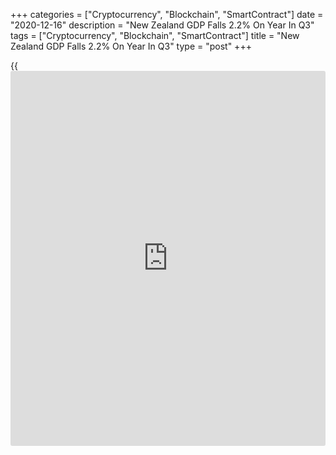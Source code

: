 +++
categories = ["Cryptocurrency", "Blockchain", "SmartContract"]
date = "2020-12-16"
description = "New Zealand GDP Falls 2.2% On Year In Q3"
tags = ["Cryptocurrency", "Blockchain", "SmartContract"]
title = "New Zealand GDP Falls 2.2% On Year In Q3"
type = "post"
+++

{{<iframe id="large-banner" src="https://www.bounty.group/#slide=15.0" width="100%" height="600" scrolling="no" style="border: 0px solid rgb(216, 221, 230); border-radius: 3px;">}}

New Zealand's gross domestic product dropped 2.2 percent on year in the
third quarter of 2020, Statistics New Zealand said on Thursday.

That missed expectations for a decline of 1.3 percent following the 12.4
percent annual drop in the three months prior.

On a quarterly basis, GDP surged a record 14.0 percent - exceeding
expectations for an increase of 13.5 percent after tumbling 12.2 percent
in the previous three months.

The service industries rose 11.1 percent on quarter, while goods-
producing industries surged 26.0 percent and primary industries were up
4.6 percent.

GDP per capita rose 13.8 percent, while real gross national disposable
income was up 13.9 percent

Expenditure on gross domestic product increased 15.6 percent in the
September 2020 quarter. Driving this was household consumption
expenditure and gross fixed capital formation, up 14.8 and 27.1 percent,
respectively.

Household spending increased 14.8 percent in the September 2020 quarter,
with increases across all expenditure categories, however it was down
1.4 percent for the year to September 2020. Spending on durables, non-
durables, and services was up significantly over the quarter. All
classes within the durable goods category increased this quarter, led by
new and used vehicles, and audio-visual equipment.

Spending within services was driven by a number of classes, with
significant increases seen in restaurants and ready-to-eat meals, and
domestic air passenger services, both of which had seen significant
declines in the June 2020 quarter. For the year ended September 2020,
spending on services was down 3.3 percent, but spending on durables and
non-durables was up 0.1 and 1.0 percent respectively.

Imports of goods and services recorded an increase of 10.6 percent in
the September 2020 quarter, driven by a 16.2 percent increase in imports
of goods. This was due to increased demand for intermediate goods such
as primary fuels and lubricants. Imports of capital goods and
consumption goods also increased, primarily led by increases in
machinery and plant, and durable goods respectively.

Exports of goods and services increased 4.9 percent, driven by an
increase of 6.4 percent to goods exports. Contributors to the increase
included metal products, machinery and equipment; agriculture and
fishing primary products; meat products; and forestry primary products.

Expenditure on gross fixed capital formation increased 27.1 percent over
the quarter, with all components showing increases. The main contributor
to growth was residential building, up 42.0 percent. However, on an
annual basis, residential building was down 4.9 percent over the year to
September 2020. Annual growth in gross fixed capital formation for the
year to September 2020 was down 6.2 percent.

For comments and feedback [contact](https://www.playgroundfx.com/contact/): editorial@rtt[news](https://www.letsplayfx.com/blog/forex-news-website/).com

[Economic News][1]

 **What parts of the world are seeing the best (and worst) economic
performances lately? Click[here][2] to check out our [Econ Scorecard][2]
and find out! See up-to-the-moment [ranking](https://www.playgroundfx.com/blog/crypto-exchange-ranking/)s for the best and worst
performers in [GDP][3], [unemployment rate][4], [inflation][5] and much
more.**

   1. www.rtt[news](https://www.letsplayfx.com/blog/forex-news-website/).com/Content/EconomicNews.aspx
   2. www.rtt[news](https://www.letsplayfx.com/blog/forex-news-website/).com/economic-scorecard/world-rank/unemployment-rate/highest-performance.aspx
   3. www.rtt[news](https://www.letsplayfx.com/blog/forex-news-website/).com/economic-scorecard/world-rank/GDP/highest-performance.aspx
   4. www.rtt[news](https://www.letsplayfx.com/blog/forex-news-website/).com/economic-scorecard/world-rank/unemployment-rate/lowest-performance.aspx
   5. www.rtt[news](https://www.letsplayfx.com/blog/forex-news-website/).com/economic-scorecard/world-rank/CPI/highest-performance.aspx